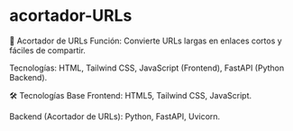 # acortador-URLs
🔗 Acortador de URLs
Función: Convierte URLs largas en enlaces cortos y fáciles de compartir.

Tecnologías: HTML, Tailwind CSS, JavaScript (Frontend), FastAPI (Python Backend).

🛠️ Tecnologías Base
Frontend: HTML5, Tailwind CSS, JavaScript.

Backend (Acortador de URLs): Python, FastAPI, Uvicorn.